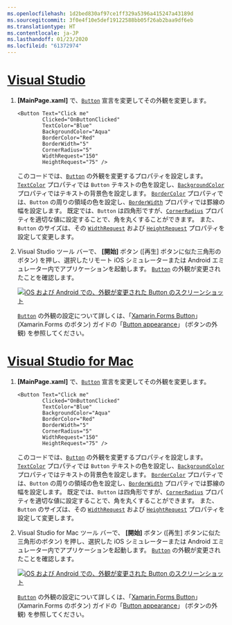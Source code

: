 ```yaml
---
ms.openlocfilehash: 1d2bed830af97ce1ff329a5396a415247a43189d
ms.sourcegitcommit: 3f0e4f10e5def19122588bb05f26ab2baa9df6eb
ms.translationtype: HT
ms.contentlocale: ja-JP
ms.lasthandoff: 01/23/2020
ms.locfileid: "61372974"
---
```

# <a name="visual-studiotabvswin"></a>[Visual Studio](#tab/vswin)

1. **[MainPage.xaml]** で、[`Button`](xref:Xamarin.Forms.Button) 宣言を変更してその外観を変更します。

    ```xaml
    <Button Text="Click me"
            Clicked="OnButtonClicked"
            TextColor="Blue"
            BackgroundColor="Aqua"
            BorderColor="Red"
            BorderWidth="5"
            CornerRadius="5"
            WidthRequest="150"
            HeightRequest="75" />
    ```

    このコードでは、[`Button`](xref:Xamarin.Forms.Button) の外観を変更するプロパティを設定します。 [`TextColor`](xref:Xamarin.Forms.Button.TextColor) プロパティでは `Button` テキストの色を設定し、[`BackgroundColor`](xref:Xamarin.Forms.VisualElement.BackgroundColor) プロパティではテキストの背景色を設定します。 [`BorderColor`](xref:Xamarin.Forms.Button.BorderColor) プロパティでは、`Button` の周りの領域の色を設定し、[`BorderWidth`](xref:Xamarin.Forms.Button.BorderWidth) プロパティでは罫線の幅を設定します。 既定では、`Button` は四角形ですが、[`CornerRadius`](xref:Xamarin.Forms.Button.CornerRadius) プロパティを適切な値に設定することで、角を丸くすることができます。 また、`Button` のサイズは、その [`WidthRequest`](xref:Xamarin.Forms.VisualElement.WidthRequest) および [`HeightRequest`](xref:Xamarin.Forms.VisualElement.HeightRequest) プロパティを設定して変更します。

1. Visual Studio ツール バーで、 **[開始]** ボタン ([再生] ボタンに似た三角形のボタン) を押し、選択したリモート iOS シミュレーターまたは Android エミュレーター内でアプリケーションを起動します。 [`Button`](xref:Xamarin.Forms.Button) の外観が変更されたことを確認します。

    [![iOS および Android での、外観が変更された Button のスクリーンショット](../images/change-button-appearance.png "外観が変更された Button")](../images/change-button-appearance-large.png#lightbox "外観が変更された Button")

    [`Button`](xref:Xamarin.Forms.Button) の外観の設定について詳しくは、「[Xamarin.Forms Button](~/xamarin-forms/user-interface/button.md)」 (Xamarin.Forms のボタン) ガイドの「[Button appearance](~/xamarin-forms/user-interface/button.md#button-appearance)」 (ボタンの外観) を参照してください。

# <a name="visual-studio-for-mactabvsmac"></a>[Visual Studio for Mac](#tab/vsmac)

1. **[MainPage.xaml]** で、[`Button`](xref:Xamarin.Forms.Button) 宣言を変更してその外観を変更します。

    ```xaml
    <Button Text="Click me"
            Clicked="OnButtonClicked"
            TextColor="Blue"
            BackgroundColor="Aqua"
            BorderColor="Red"
            BorderWidth="5"
            CornerRadius="5"
            WidthRequest="150"
            HeightRequest="75" />
    ```

    このコードでは、[`Button`](xref:Xamarin.Forms.Button) の外観を変更するプロパティを設定します。 [`TextColor`](xref:Xamarin.Forms.Button.TextColor) プロパティでは `Button` テキストの色を設定し、[`BackgroundColor`](xref:Xamarin.Forms.VisualElement.BackgroundColor) プロパティではテキストの背景色を設定します。 [`BorderColor`](xref:Xamarin.Forms.Button.BorderColor) プロパティでは、`Button` の周りの領域の色を設定し、[`BorderWidth`](xref:Xamarin.Forms.Button.BorderWidth) プロパティでは罫線の幅を設定します。 既定では、`Button` は四角形ですが、[`CornerRadius`](xref:Xamarin.Forms.Button.CornerRadius) プロパティを適切な値に設定することで、角を丸くすることができます。 また、`Button` のサイズは、その [`WidthRequest`](xref:Xamarin.Forms.VisualElement.WidthRequest) および [`HeightRequest`](xref:Xamarin.Forms.VisualElement.HeightRequest) プロパティを設定して変更します。

1. Visual Studio for Mac ツール バーで、 **[開始]** ボタン ([再生] ボタンに似た三角形のボタン) を押し、選択した iOS シミュレーターまたは Android エミュレーター内でアプリケーションを起動します。 [`Button`](xref:Xamarin.Forms.Button) の外観が変更されたことを確認します。

    [![iOS および Android での、外観が変更された Button のスクリーンショット](../images/change-button-appearance.png "外観が変更された Button")](../images/change-button-appearance-large.png#lightbox "外観が変更された Button")

    [`Button`](xref:Xamarin.Forms.Button) の外観の設定について詳しくは、「[Xamarin.Forms Button](~/xamarin-forms/user-interface/button.md)」 (Xamarin.Forms のボタン) ガイドの「[Button appearance](~/xamarin-forms/user-interface/button.md#button-appearance)」 (ボタンの外観) を参照してください。
